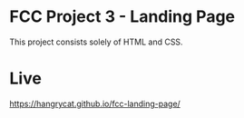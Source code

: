 # FCC Project 3 - Landing Page

This project consists solely of HTML and CSS. 

# Live 

https://hangrycat.github.io/fcc-landing-page/
